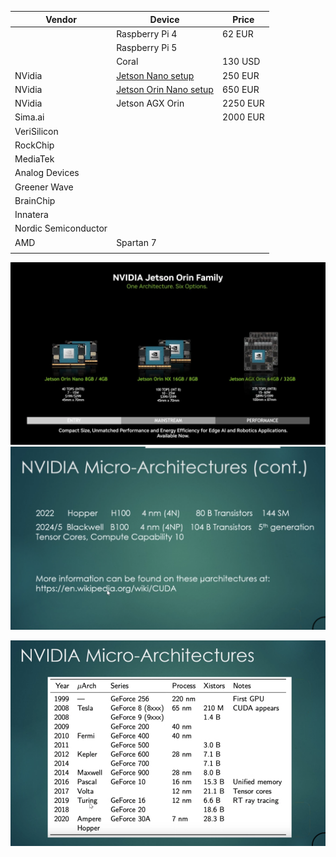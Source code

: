 
| Vendor               | Device                                                    | Price    |
| -------------------- | --------------------------------------------------------- | -------- |
|                      | Raspberry Pi 4                                            | 62 EUR   |
|                      | Raspberry Pi 5                                            |          |
|                      | Coral                                                     | 130 USD  |
| NVidia               | [Jetson Nano setup](Jetson%20Nano%20setup.md)             | 250 EUR  |
| NVidia               | [Jetson Orin Nano setup](../robotic-beehive/Jetson%20Orin%20Nano%20setup.md) | 650 EUR  |
| NVidia               | Jetson AGX Orin                                           | 2250 EUR |
| Sima.ai              |                                                           | 2000 EUR |
| VeriSilicon          |                                                           |          |
| RockChip             |                                                           |          |
| MediaTek             |                                                           |          |
| Analog Devices       |                                                           |          |
| Greener Wave         |                                                           |          |
| BrainChip            |                                                           |          |
| Innatera             |                                                           |          |
| Nordic Semiconductor |                                                           |          |
| AMD                  | Spartan 7                                                 |          |
|                      |                                                           |          |

![](../img/NVIDIA-Jetson-Orin-Production-Modules--1536x888.jpg.webp)
![](../img/Screenshot%202024-10-20%20at%2000.12.49.png)

![](../img/Screenshot%202024-10-20%20at%2000.12.01.png)

